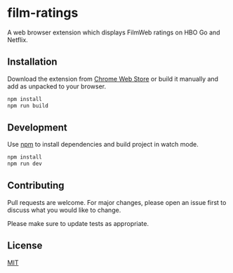 # film-ratings

A web browser extension which displays FilmWeb ratings on HBO Go and Netflix.

## Installation

Download the extension from [Chrome Web Store](https://chrome.google.com/webstore/detail/film-ratings/gbpjlnljknajfeloegmineklgmlnoipf) or build it manually and add as unpacked to your browser.

```sh
npm install
npm run build
```

## Development

Use [npm](https://www.npmjs.com/) to install dependencies and build project in watch mode.

```sh
npm install
npm run dev
```

## Contributing

Pull requests are welcome. For major changes, please open an issue first to discuss what you would like to change.

Please make sure to update tests as appropriate.

## License

[MIT](https://choosealicense.com/licenses/mit/)
